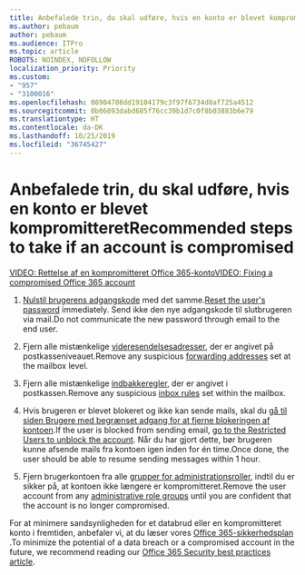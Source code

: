 ```yaml
---
title: Anbefalede trin, du skal udføre, hvis en konto er blevet kompromitteret
ms.author: pebaum
author: pebaum
ms.audience: ITPro
ms.topic: article
ROBOTS: NOINDEX, NOFOLLOW
localization_priority: Priority
ms.custom:
- "957"
- "3100016"
ms.openlocfilehash: 08904708dd19104179c3f97f6734d8af725a4512
ms.sourcegitcommit: 0b06093dabd685f76cc39b1d7c0f8b03883b6e79
ms.translationtype: HT
ms.contentlocale: da-DK
ms.lasthandoff: 10/25/2019
ms.locfileid: "36745427"
---
```

# <a name="recommended-steps-to-take-if-an-account-is-compromised"></a><span data-ttu-id="55cbf-102">Anbefalede trin, du skal udføre, hvis en konto er blevet kompromitteret</span><span class="sxs-lookup"><span data-stu-id="55cbf-102">Recommended steps to take if an account is compromised</span></span>

[<span data-ttu-id="55cbf-103">VIDEO: Rettelse af en kompromitteret Office 365-konto</span><span class="sxs-lookup"><span data-stu-id="55cbf-103">VIDEO: Fixing a compromised Office 365 account</span></span>](https://www.microsoft.com/videoplayer/embed/RE2jvOb?pid=ocpVideo0-innerdiv-oneplayer&amp;postJsllMsg=true&amp;maskLevel=20&amp;autoplay=true)
  
1. <span data-ttu-id="55cbf-104">[Nulstil brugerens adgangskode](https://docs.microsoft.com/office365/admin/add-users/reset-passwords) med det samme.</span><span class="sxs-lookup"><span data-stu-id="55cbf-104">[Reset the user's password](https://docs.microsoft.com/office365/admin/add-users/reset-passwords) immediately.</span></span> <span data-ttu-id="55cbf-105">Send ikke den nye adgangskode til slutbrugeren via mail.</span><span class="sxs-lookup"><span data-stu-id="55cbf-105">Do not communicate the new password through email to the end user.</span></span>

2. <span data-ttu-id="55cbf-106">Fjern alle mistænkelige [videresendelsesadresser](https://docs.microsoft.com/office365/admin/email/configure-email-forwarding), der er angivet på postkasseniveauet.</span><span class="sxs-lookup"><span data-stu-id="55cbf-106">Remove any suspicious [forwarding addresses](https://docs.microsoft.com/office365/admin/email/configure-email-forwarding) set at the mailbox level.</span></span>

3. <span data-ttu-id="55cbf-107">Fjern alle mistænkelige [indbakkeregler](https://support.office.com/article/1433E3A0-7FB0-4999-B536-50E05CB67FED), der er angivet i postkassen.</span><span class="sxs-lookup"><span data-stu-id="55cbf-107">Remove any suspicious [inbox rules](https://support.office.com/article/1433E3A0-7FB0-4999-B536-50E05CB67FED) set within the mailbox.</span></span>

4. <span data-ttu-id="55cbf-108">Hvis brugeren er blevet blokeret og ikke kan sende mails, skal du [gå til siden Brugere med begrænset adgang for at fjerne blokeringen af kontoen](https://protection.office.com/?hash=/restrictedusers).</span><span class="sxs-lookup"><span data-stu-id="55cbf-108">If the user is blocked from sending email, [go to the Restricted Users to unblock the account](https://protection.office.com/?hash=/restrictedusers).</span></span> <span data-ttu-id="55cbf-109">Når du har gjort dette, bør brugeren kunne afsende mails fra kontoen igen inden for én time.</span><span class="sxs-lookup"><span data-stu-id="55cbf-109">Once done, the user should be able to resume sending messages within 1 hour.</span></span>

5. <span data-ttu-id="55cbf-110">Fjern brugerkontoen fra alle [grupper for administrationsroller](https://docs.microsoft.com//office365/admin/add-users/assign-admin-roles), indtil du er sikker på, at kontoen ikke længere er kompromitteret.</span><span class="sxs-lookup"><span data-stu-id="55cbf-110">Remove the user account from any [administrative role groups](https://docs.microsoft.com//office365/admin/add-users/assign-admin-roles) until you are confident that the account is no longer compromised.</span></span>

<span data-ttu-id="55cbf-111">For at minimere sandsynligheden for et databrud eller en kompromitteret konto i fremtiden, anbefaler vi, at du læser vores [Office 365-sikkerhedsplan ](https://docs.microsoft.com//office365/securitycompliance/security-roadmap).</span><span class="sxs-lookup"><span data-stu-id="55cbf-111">To minimize the potential of a data breach or a compromised account in the future, we recommend reading our [Office 365 Security best practices article](https://docs.microsoft.com//office365/securitycompliance/security-roadmap).</span></span>
  